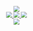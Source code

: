 <div align="center">
  <img src="https://github-readme-stats.vercel.app/api/top-langs/?username=baggiovictor&&theme=transparent"/>
    <br/>
</div>
  
 <div align="center">
   <a href="">
    <img src="https://img.shields.io/static/v1?label=&message=angular&color=BD002E&style=for-the-badge&logo=angular"/>
  </a>
  <a href="">
    <img src="https://img.shields.io/static/v1?label=&message=typescript&color=20232A&style=for-the-badge&logo=typescript"/>
  </a>

  <a href="">
    <img src="https://img.shields.io/static/v1?label=&message=javascript&color=20232A&style=for-the-badge&logo=javascript"/>
  </a>
    <br/>
</div>

  <div align="center">
  <a href="https://linkedin.com/in/victorbaggio/">
    <img align="center" src="https://img.shields.io/static/v1?label=&message=linkedin&color=0A66C2&style=for-the-badge&logo=linkedin"/>
  </a>
  </div>
